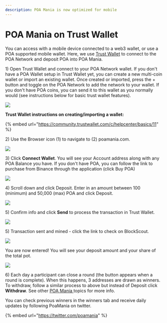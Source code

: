 ```yaml
---
description: POA Mania is now optimized for mobile
---
```


# POA Mania on Trust Wallet

You can access with a mobile device connected to a web3 wallet, or use a POA supported mobile wallet. Here, we use [Trust Wallet](https://trustwallet.com/) to connect to the POA Network and deposit POA into POA Mania.

1\) Open Trust Wallet and connect to your POA Network wallet. If you don't have a POA Wallet setup in Trust Wallet yet, you can create a new multi-coin wallet or import an existing wallet.  Once created or imported, press the + button and toggle on the POA Network to add the network to your wallet. If you don't have POA coins, you can send it to this wallet as you normally would \(see instructions below for basic trust wallet features\).

![](../../.gitbook/assets/img1.png)

**Trust Wallet instructions on creating/importing a wallet:**

{% embed url="https://community.trustwallet.com/c/helpcenter/basics/11" %}

2\) Use the Browser icon \(1\) to navigate to \(2\) poamania.com.

![](../../.gitbook/assets/img3.png)

3\) Click **Connect Wallet**. You will see your Account address along with any POA Balance you have. If you don't have POA, you can follow the link to purchase from Binance through the application \(click Buy POA\)

![](../../.gitbook/assets/connectwallet.png)

4\) Scroll down and click Deposit. Enter in an amount between 100 \(minimum\) and 50,000 \(max\) POA and click Deposit.

![](../../.gitbook/assets/deposits.png)

5\) Confirm info and click **Send** to process the transaction in Trust Wallet.

![](../../.gitbook/assets/send.png)

5\) Transaction sent and mined - click the link to check on BlockScout.

![](../../.gitbook/assets/blockscout.png)

You are now entered! You will see your deposit amount and your share of the total pot.

![](../../.gitbook/assets/yourshare.png)

6\) Each day a participant can close a round \(the button appears when a round is complete\). When this happens, 3 addresses are drawn as winners. To withdraw, follow a similar process to above but instead of Deposit click **Withdraw**. See other [POA Mania ](./)topics for more info.

You can check previous winners in the winners tab and receive daily updates by following PoaMania on twitter.

{% embed url="https://twitter.com/poamania" %}





